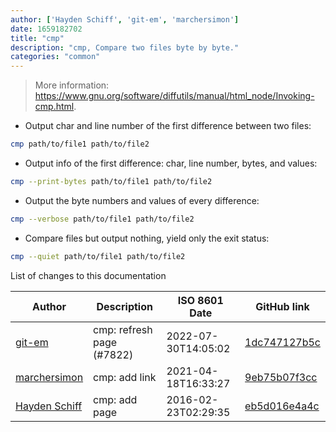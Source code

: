 ```yaml
---
author: ['Hayden Schiff', 'git-em', 'marchersimon']
date: 1659182702
title: "cmp"
description: "cmp, Compare two files byte by byte."
categories: "common"
---
```

> More information: <https://www.gnu.org/software/diffutils/manual/html_node/Invoking-cmp.html>.

- Output char and line number of the first difference between two files:

```bash
cmp path/to/file1 path/to/file2
```

- Output info of the first difference: char, line number, bytes, and values:

```bash
cmp --print-bytes path/to/file1 path/to/file2
```

- Output the byte numbers and values of every difference:

```bash
cmp --verbose path/to/file1 path/to/file2
```

- Compare files but output nothing, yield only the exit status:

```bash
cmp --quiet path/to/file1 path/to/file2
```
List of changes to this documentation


Author | Description | ISO 8601 Date | GitHub link
------|-----|-----|-----
[git-em](mailto:56173216+git-em@users.noreply.github.com) | cmp: refresh page (#7822) | 2022-07-30T14:05:02 | [1dc747127b5c](https://github.com/tldr-pages/tldr/commit/1dc747127b5c668f69fd094b752ea44fc4a73360)
[marchersimon](mailto:marchersimon@zohomail.eu) | cmp: add link | 2021-04-18T16:33:27 | [9eb75b07f3cc](https://github.com/tldr-pages/tldr/commit/9eb75b07f3cc3af985266eb4ded57ce7ac877abc)
[Hayden Schiff](mailto:oxguy3@gmail.com) | cmp: add page | 2016-02-23T02:29:35 | [eb5d016e4a4c](https://github.com/tldr-pages/tldr/commit/eb5d016e4a4cdfc6ea5cbf1ded8cce7882c5837c)

